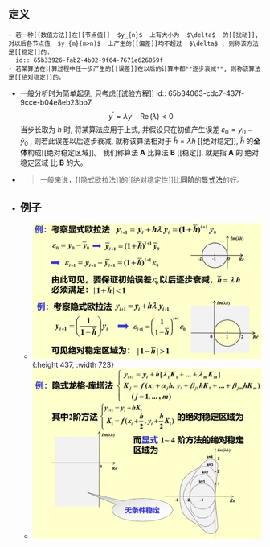 ## 定义
	- 若一种[[数值方法]]在[[节点值]]  $y_{n}$  上有大小为  $\delta$  的[[扰动]], 对以后各节点值  $y_{m}(m>n)$  上产生的[[偏差]]均不超过  $\delta$ , 则称该方法是[[稳定]]的.
	  id:: 65b33926-fab2-4b02-9f64-7671e626059f
	- 若某算法在计算过程中任一步产生的[[误差]]在以后的计算中都**逐步衰减**, 则称该算法是[[绝对稳定]]的。
- 一般分析时为简单起见, 只考虑[[试验方程]]
  id:: 65b34063-cdc7-437f-9cce-b04e8eb23bb7
  $$y^{\prime}=\lambda y \quad \operatorname{Re}(\lambda)<0$$
  当步长取为  $h$  时, 将某算法应用于上式, 并假设只在初值产生误差  $\varepsilon_{0}=y_{0}-\bar{y}_{0}$ , 则若此误差以后逐步衰减, 就称该算法相对于  $\bar{h}=\lambda h$  [[绝对稳定]],  $\bar{h}$  的**全体**构成[[绝对稳定区域]]。
  我们称算法  $\mathbf{A}$  比算法  $\mathbf{B}$  [[稳定]], 就是指  $\mathbf{A}$  的 绝对稳定区域 比  $\mathbf{B}$ 的大。
- >一般来说，[[隐式欧拉法]]的[[绝对稳定性]]比**同阶**的[显式法]([[显式欧拉公式]])的好。
- ## 例子
	- ![image.png](../assets/image_1706281283006_0.png){:height 437, :width 723}
	- ![image.png](../assets/image_1706283145488_0.png)